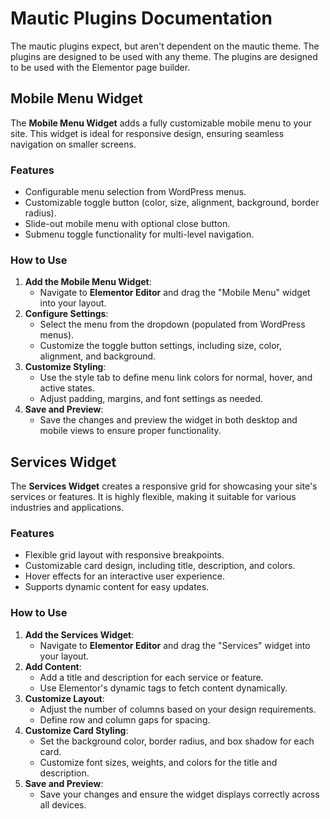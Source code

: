 # Mautic Plugins Documentation

The mautic plugins expect, but aren't dependent on the mautic theme. The plugins are designed to be used with any theme. The plugins are designed to be used with the Elementor page builder.

## Mobile Menu Widget

The **Mobile Menu Widget** adds a fully customizable mobile menu to your site. This widget is ideal for responsive design, ensuring seamless navigation on smaller screens.

### Features
- Configurable menu selection from WordPress menus.
- Customizable toggle button (color, size, alignment, background, border radius).
- Slide-out mobile menu with optional close button.
- Submenu toggle functionality for multi-level navigation.

### How to Use
1. **Add the Mobile Menu Widget**:
    - Navigate to **Elementor Editor** and drag the "Mobile Menu" widget into your layout.
2. **Configure Settings**:
    - Select the menu from the dropdown (populated from WordPress menus).
    - Customize the toggle button settings, including size, color, alignment, and background.
3. **Customize Styling**:
    - Use the style tab to define menu link colors for normal, hover, and active states.
    - Adjust padding, margins, and font settings as needed.
4. **Save and Preview**:
    - Save the changes and preview the widget in both desktop and mobile views to ensure proper functionality.


## Services Widget

The **Services Widget** creates a responsive grid for showcasing your site's services or features. It is highly flexible, making it suitable for various industries and applications.

### Features
- Flexible grid layout with responsive breakpoints.
- Customizable card design, including title, description, and colors.
- Hover effects for an interactive user experience.
- Supports dynamic content for easy updates.

### How to Use
1. **Add the Services Widget**:
    - Navigate to **Elementor Editor** and drag the "Services" widget into your layout.
2. **Add Content**:
    - Add a title and description for each service or feature.
    - Use Elementor's dynamic tags to fetch content dynamically.
3. **Customize Layout**:
    - Adjust the number of columns based on your design requirements.
    - Define row and column gaps for spacing.
4. **Customize Card Styling**:
    - Set the background color, border radius, and box shadow for each card.
    - Customize font sizes, weights, and colors for the title and description.
5. **Save and Preview**:
    - Save your changes and ensure the widget displays correctly across all devices.

